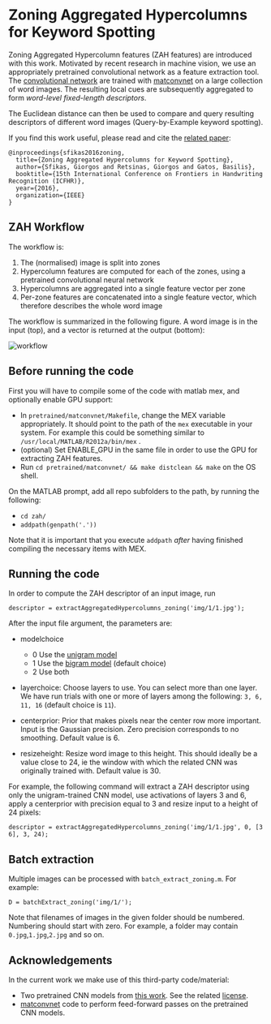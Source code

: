 # Zoning Aggregated Hypercolumns for Keyword Spotting #

Zoning Aggregated Hypercolumn features (ZAH features) are introduced with this work.
Motivated by recent research in machine vision, we use an appropriately pretrained convolutional network as a feature extraction tool.
The [convolutional network] are trained with [matconvnet] on a large collection of word images.
The resulting local cues are subsequently aggregated to form *word-level fixed-length descriptors*.

The Euclidean distance can then be used to compare and query resulting descriptors of different word images (Query-by-Example keyword spotting).

If you find this work useful, please read and cite the [related paper]:
```
@inproceedings{sfikas2016zoning,
  title={Zoning Aggregated Hypercolumns for Keyword Spotting},
  author={Sfikas, Giorgos and Retsinas, Giorgos and Gatos, Basilis},
  booktitle={15th International Conference on Frontiers in Handwriting Recognition (ICFHR)},
  year={2016},
  organization={IEEE}
}
```

## ZAH Workflow

The workflow is:

1. The (normalised) image is split into zones
2. Hypercolumn features are computed for each of the zones, using a pretrained convolutional neural network
3. Hypercolumns are aggregated into a single feature vector per zone 
4. Per-zone features are concatenated into a single feature vector, which therefore describes the whole word image

The workflow is summarized in the following figure. A word image is in the input (top), and a vector is returned at the output (bottom):

![workflow](https://github.com/sfikas/zah/blob/master/img/workflow.png "ZAH Workflow")

## Before running the code

First you will have to compile some of the code with matlab mex, and optionally enable GPU support: 

* In ```pretrained/matconvnet/Makefile```, change the MEX variable appropriately. It should point to the path of the ```mex``` executable in your system. 
For example this could be something similar to ```/usr/local/MATLAB/R2012a/bin/mex``` .
* (optional) Set ENABLE_GPU in the same file in order to use the GPU for extracting ZAH features.
* Run ```cd pretrained/matconvnet/ && make distclean && make``` on the OS shell.

On the MATLAB prompt, add all repo subfolders to the path, by running the following:

* ```cd zah/```
* ```addpath(genpath('.'))```

Note that it is important that you execute ```addpath``` *after* having finished compiling the necessary items with MEX.

## Running the code

In order to compute the ZAH descriptor of an input image, run

```
descriptor = extractAggregatedHypercolumns_zoning('img/1/1.jpg');
```

After the input file argument, the parameters are: 

* modelchoice
    * 0           Use the [unigram model](https://github.com/sfikas/zah/blob/master/pretrained/models/charnet_layers.mat)
    * 1           Use the [bigram model](https://github.com/sfikas/zah/blob/master/pretrained/models/bigramsvtnet_layers.mat) (default choice)
    * 2           Use both

* layerchoice:  Choose layers to use. You can select more than one layer. We have run trials with one or more of layers among the following: ```3, 6, 11, 16``` (default choice is ```11```).
* centerprior:  Prior that makes pixels near the center row more important. Input is the Gaussian precision. Zero precision corresponds to no smoothing. Default value is 6.
* resizeheight: Resize word image to this height. This should ideally be a value close to 24, ie the window with which the related CNN was originally trained with. Default value is 30.

For example, the following command will extract a ZAH descriptor using only the unigram-trained CNN model, use activations of layers 3 and 6, apply a centerprior with precision equal to 3 and resize input to a height of 24 pixels:

```
descriptor = extractAggregatedHypercolumns_zoning('img/1/1.jpg', 0, [3 6], 3, 24);
```

## Batch extraction

Multiple images can be processed with ```batch_extract_zoning.m```. For example:

```
D = batchExtract_zoning('img/1/');
```

Note that filenames of images in the given folder should be numbered. Numbering should start with zero. For example, a folder may contain ```0.jpg```,```1.jpg```,```2.jpg``` and so on. 

## Acknowledgements

In the current work we make use of this third-party code/material:

* Two pretrained CNN models from [this work]. See the related [license].
* [matconvnet] code to perform feed-forward passes on the pretrained CNN models.


[related paper]: <http://www.cs.uoi.gr/~sfikas/2016ICFHR-ZAH.pdf>
[here]: <https://bitbucket.org/jaderberg/eccv2014_textspotting>
[this work]: <http://www.robots.ox.ac.uk/~vgg/publications/2014/Jaderberg14/jaderberg14.pdf>
[convolutional network]: <http://www.robots.ox.ac.uk/~vgg/publications/2014/Jaderberg14/jaderberg14.pdf>
[matconvnet]: <http://www.vlfeat.org/matconvnet/>
[license]: <https://github.com/sfikas/zah/blob/master/pretrained/LICENSE>
